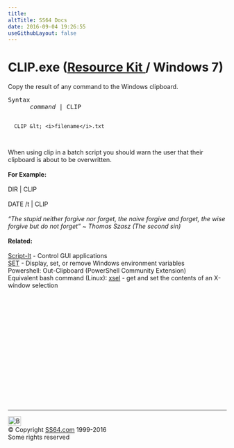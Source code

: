 ```yaml
---
title:
altTitle: SS64 Docs
date: 2016-09-04 19:26:55
useGithubLayout: false
---
```

<!-- #BeginLibraryItem "/Library/head_nt.lbi" --><!-- #EndLibraryItem --><h1>CLIP.exe (<a href="../links/windows.html#kits">Resource Kit </a>/ Windows 7)</h1>
<p> Copy the result of any command to the Windows clipboard.</p>
<pre>Syntax
      <i>command</i> | CLIP

      CLIP &lt; <i>filename</i>.txt
</pre>
<p> When using clip in a batch script you should warn the user that their clipboard is about to be overwritten.<b><br>
<br>
For Example:</b><br>
<br>
DIR | CLIP<b><br>
<br>
</b>DATE /t | CLIP<br>
<br>
<i class="quote">“The stupid neither forgive nor forget, the naive forgive and forget, the wise forgive but do not forget” ~ Thomas Szasz (The second sin)</i> <br>
<b><br>
Related:<br>
<br>
</b><a href="scriptit.html"> Script-It</a> - Control GUI applications<br>
<a href="set.html">SET</a> - Display, set, or remove Windows environment variables <br>
Powershell: Out-Clipboard (PowerShell Community Extension) <br>
Equivalent bash command (Linux):  <a href="http://www.vergenet.net/%7Econrad/software/xsel/">xsel</a> - get and set the contents of an X-window selection</p><!-- #BeginLibraryItem "/Library/foot_nt.lbi" --><p>
<!-- windows300 -->
<ins class="adsbygoogle" style="display:inline-block;width:300px;height:250px" data-ad-client="ca-pub-6140977852749469" data-ad-slot="7649547908"></ins>
<script>
(adsbygoogle = window.adsbygoogle || []).push({});
</script></p>
<hr>
<div id="bl" class="footer"><a href="clip.html#"><img src="../images/top.png" width="30" height="22" alt="Back to the Top"></a></div>
<div id="br" class="footer, tagline">© Copyright <a href="../index.html">SS64.com</a> 1999-2016<br>
Some rights reserved</div><!-- #EndLibraryItem -->

